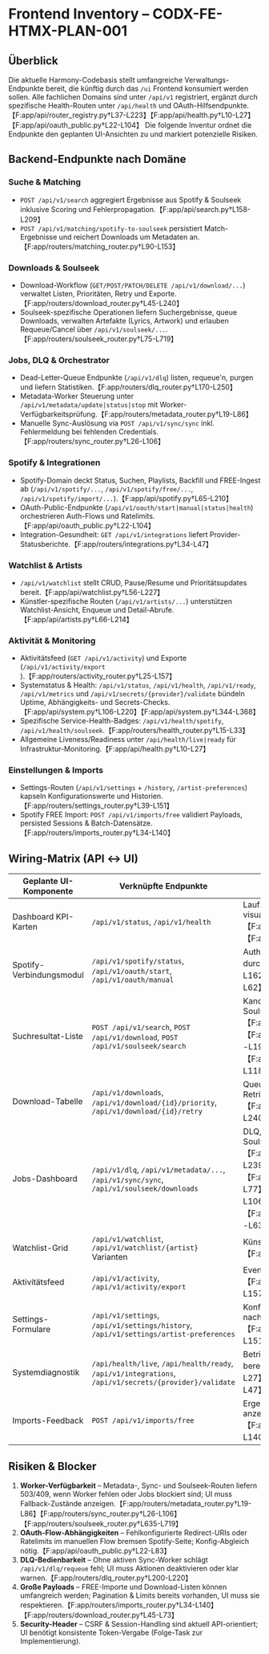 # Frontend Inventory – CODX-FE-HTMX-PLAN-001

## Überblick
Die aktuelle Harmony-Codebasis stellt umfangreiche Verwaltungs-Endpunkte bereit, die künftig durch das `/ui` Frontend konsumiert werden sollen. Alle fachlichen Domains sind unter `/api/v1` registriert, ergänzt durch spezifische Health-Routen unter `/api/health` und OAuth-Hilfsendpunkte.【F:app/api/router_registry.py†L37-L223】【F:app/api/health.py†L10-L27】【F:app/api/oauth_public.py†L22-L104】 Die folgende Inventur ordnet die Endpunkte den geplanten UI-Ansichten zu und markiert potenzielle Risiken.

## Backend-Endpunkte nach Domäne
### Suche & Matching
- `POST /api/v1/search` aggregiert Ergebnisse aus Spotify & Soulseek inklusive Scoring und Fehlerpropagation.【F:app/api/search.py†L158-L209】
- `POST /api/v1/matching/spotify-to-soulseek` persistiert Match-Ergebnisse und reichert Downloads um Metadaten an.【F:app/routers/matching_router.py†L90-L153】

### Downloads & Soulseek
- Download-Workflow (`GET/POST/PATCH/DELETE /api/v1/download/...`) verwaltet Listen, Prioritäten, Retry und Exporte.【F:app/routers/download_router.py†L45-L240】
- Soulseek-spezifische Operationen liefern Suchergebnisse, queue Downloads, verwalten Artefakte (Lyrics, Artwork) und erlauben Requeue/Cancel über `/api/v1/soulseek/...`.【F:app/routers/soulseek_router.py†L75-L719】

### Jobs, DLQ & Orchestrator
- Dead-Letter-Queue Endpunkte (`/api/v1/dlq`) listen, requeue'n, purgen und liefern Statistiken.【F:app/routers/dlq_router.py†L170-L250】
- Metadata-Worker Steuerung unter `/api/v1/metadata/update|status|stop` mit Worker-Verfügbarkeitsprüfung.【F:app/routers/metadata_router.py†L19-L86】
- Manuelle Sync-Auslösung via `POST /api/v1/sync/sync` inkl. Fehlermeldung bei fehlenden Credentials.【F:app/routers/sync_router.py†L26-L106】

### Spotify & Integrationen
- Spotify-Domain deckt Status, Suchen, Playlists, Backfill und FREE-Ingest ab (`/api/v1/spotify/...`, `/api/v1/spotify/free/...`, `/api/v1/spotify/import/...`).【F:app/api/spotify.py†L65-L210】
- OAuth-Public-Endpunkte (`/api/v1/oauth/start|manual|status|health`) orchestrieren Auth-Flows und Ratelimits.【F:app/api/oauth_public.py†L22-L104】
- Integration-Gesundheit: `GET /api/v1/integrations` liefert Provider-Statusberichte.【F:app/routers/integrations.py†L34-L47】

### Watchlist & Artists
- `/api/v1/watchlist` stellt CRUD, Pause/Resume und Prioritätsupdates bereit.【F:app/api/watchlist.py†L56-L227】
- Künstler-spezifische Routen (`/api/v1/artists/...`) unterstützen Watchlist-Ansicht, Enqueue und Detail-Abrufe.【F:app/api/artists.py†L66-L214】

### Aktivität & Monitoring
- Aktivitätsfeed (`GET /api/v1/activity`) und Exporte (`/api/v1/activity/export`).【F:app/routers/activity_router.py†L25-L157】
- Systemstatus & Health: `/api/v1/status`, `/api/v1/health`, `/api/v1/ready`, `/api/v1/metrics` und `/api/v1/secrets/{provider}/validate` bündeln Uptime, Abhängigkeits- und Secrets-Checks.【F:app/api/system.py†L106-L220】【F:app/api/system.py†L344-L368】
- Spezifische Service-Health-Badges: `/api/v1/health/spotify`, `/api/v1/health/soulseek`.【F:app/routers/health_router.py†L15-L33】
- Allgemeine Liveness/Readiness unter `/api/health/live|ready` für Infrastruktur-Monitoring.【F:app/api/health.py†L10-L27】

### Einstellungen & Imports
- Settings-Routen (`/api/v1/settings` + `/history`, `/artist-preferences`) kapseln Konfigurationswerte und Historien.【F:app/routers/settings_router.py†L39-L151】
- Spotify FREE Import: `POST /api/v1/imports/free` validiert Payloads, persisted Sessions & Batch-Datensätze.【F:app/routers/imports_router.py†L34-L140】

## Wiring-Matrix (API ↔ UI)
| Geplante UI-Komponente | Verknüpfte Endpunkte | Zweck |
|------------------------|----------------------|-------|
| Dashboard KPI-Karten | `/api/v1/status`, `/api/v1/health` | Laufzeitstatus & abhängige Dienste visualisieren.【F:app/api/system.py†L106-L191】【F:app/api/system.py†L344-L368】 |
| Spotify-Verbindungsmodul | `/api/v1/spotify/status`, `/api/v1/oauth/start`, `/api/v1/oauth/manual` | Auth-Status anzeigen & OAuth-Flows durchführen.【F:app/api/spotify.py†L113-L162】【F:app/api/oauth_public.py†L22-L62】 |
| Suchresultat-Liste | `POST /api/v1/search`, `POST /api/v1/download`, `POST /api/v1/soulseek/search` | Kandidaten anzeigen, Downloads triggern, Soulseek-Ansicht liefern.【F:app/api/search.py†L158-L209】【F:app/routers/download_router.py†L163-L190】【F:app/routers/soulseek_router.py†L75-L118】 |
| Download-Tabelle | `/api/v1/downloads`, `/api/v1/download/{id}/priority`, `/api/v1/download/{id}/retry` | Queue verwalten, Prioritäten ändern, Retries auslösen.【F:app/routers/download_router.py†L45-L240】 |
| Jobs-Dashboard | `/api/v1/dlq`, `/api/v1/metadata/...`, `/api/v1/sync/sync`, `/api/v1/soulseek/downloads` | DLQ, Metadata-Status, Sync und Soulseek-Queue monitoren.【F:app/routers/dlq_router.py†L170-L239】【F:app/routers/metadata_router.py†L19-L77】【F:app/routers/sync_router.py†L26-L106】【F:app/routers/soulseek_router.py†L623-L633】 |
| Watchlist-Grid | `/api/v1/watchlist`, `/api/v1/watchlist/{artist}` Varianten | Künstler priorisieren, pausieren, löschen.【F:app/api/watchlist.py†L56-L227】 |
| Aktivitätsfeed | `/api/v1/activity`, `/api/v1/activity/export` | Event-Stream anzeigen und exportieren.【F:app/routers/activity_router.py†L25-L157】 |
| Settings-Formulare | `/api/v1/settings`, `/api/v1/settings/history`, `/api/v1/settings/artist-preferences` | Konfiguration verwalten & Audits nachvollziehen.【F:app/routers/settings_router.py†L39-L151】 |
| Systemdiagnostik | `/api/health/live`, `/api/health/ready`, `/api/v1/integrations`, `/api/v1/secrets/{provider}/validate` | Betriebsdiagnosen & Secrets-Checks bereitstellen.【F:app/api/health.py†L10-L27】【F:app/routers/integrations.py†L34-L47】【F:app/api/system.py†L204-L220】 |
| Imports-Feedback | `POST /api/v1/imports/free` | Ergebnisse der Playlist-Link-Verarbeitung anzeigen.【F:app/routers/imports_router.py†L34-L140】 |

## Risiken & Blocker
1. **Worker-Verfügbarkeit** – Metadata-, Sync- und Soulseek-Routen liefern 503/409, wenn Worker fehlen oder Jobs blockiert sind; UI muss Fallback-Zustände anzeigen.【F:app/routers/metadata_router.py†L19-L86】【F:app/routers/sync_router.py†L26-L106】【F:app/routers/soulseek_router.py†L635-L719】
2. **OAuth-Flow-Abhängigkeiten** – Fehlkonfigurierte Redirect-URIs oder Ratelimits im manuellen Flow bremsen Spotify-Seite; Konfig-Abgleich nötig.【F:app/api/oauth_public.py†L22-L83】
3. **DLQ-Bedienbarkeit** – Ohne aktiven Sync-Worker schlägt `/api/v1/dlq/requeue` fehl; UI muss Aktionen deaktivieren oder klar warnen.【F:app/routers/dlq_router.py†L200-L220】
4. **Große Payloads** – FREE-Importe und Download-Listen können umfangreich werden; Pagination & Limits bereits vorhanden, UI muss sie respektieren.【F:app/routers/imports_router.py†L34-L140】【F:app/routers/download_router.py†L45-L73】
5. **Security-Header** – CSRF & Session-Handling sind aktuell API-orientiert; UI benötigt konsistente Token-Vergabe (Folge-Task zur Implementierung).

